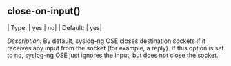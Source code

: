## close-on-input()

|  Type:  |    yes \| no|
| Default: |  yes|

*Description:* By default, syslog-ng OSE closes destination sockets if
it receives any input from the socket (for example, a reply). If this
option is set to no, syslog-ng OSE just ignores the input, but does not
close the socket.

